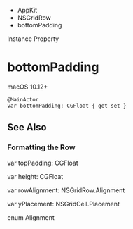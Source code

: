 

- AppKit
- NSGridRow
-  bottomPadding 

Instance Property

# bottomPadding

macOS 10.12+

``` source
@MainActor
var bottomPadding: CGFloat { get set }
```

## See Also

### Formatting the Row

var topPadding: CGFloat

var height: CGFloat

var rowAlignment: NSGridRow.Alignment

var yPlacement: NSGridCell.Placement

enum Alignment

